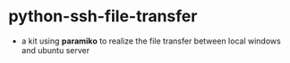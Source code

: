 # python-ssh-file-transfer
- a kit using **paramiko** to realize the file transfer between local windows and ubuntu server